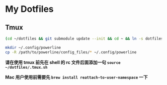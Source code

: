 # My Dotfiles

## Tmux

```bash
(cd ~/dotfiles && git submodule update --init && cd ~ && ln -s dotfiles/.tmux.conf)
```

```bash
mkdir ~/.config/powerline
cp -R /path/to/powerline/config_files/* ~/.config/powerline
```

**请在使用 tmux 前先在 shell 的 rc 文件后面添加一句 `source ~/dotfiles/.tmux.sh`**

**Mac 用户使用前需要先 `brew install reattach-to-user-namespace` 一下**



